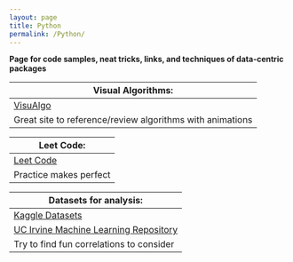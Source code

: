 ```yaml
---
layout: page
title: Python
permalink: /Python/
---
```

**Page for code samples, neat tricks, links, and techniques of data-centric packages** 


|Visual Algorithms:|
|-------------------------------------------------------|
|[VisuAlgo](https://visualgo.net/en "Visit VisuAlgo!")|  
|Great site to reference/review algorithms with animations|


|Leet Code:|
|----------------|
|[Leet Code](https://leetcode.com/ "Visit Leet Code!")
|Practice makes perfect                                 |


|Datasets for analysis:|
|---------------------|
|[Kaggle Datasets](https://www.kaggle.com/datasets "Get some data")|
|[UC Irvine Machine Learning Repository](https://archive.ics.uci.edu/ml/index.php "Get some data")|
|Try to find fun correlations to consider|
